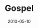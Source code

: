 ---
layout: music 
title: "Gospel"
series: "Lavish"
date: 2010-05-10 
description: "Brian Tome talks about why the gospel is good news."
audio: "http://s3.amazonaws.com/crossroadsaudiomessages/Lavish1.mp3"
audio-duration: "36:42"
src: "http://www.crossroads.net/players/media/mediumHz/Lavish_190x110.jpg"
---